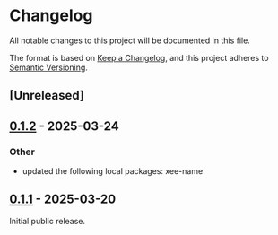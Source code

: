 # Changelog

All notable changes to this project will be documented in this file.

The format is based on [Keep a Changelog](https://keepachangelog.com/en/1.0.0/),
and this project adheres to [Semantic Versioning](https://semver.org/spec/v2.0.0.html).

## [Unreleased]

## [0.1.2](https://github.com/Paligo/xee/compare/xee-xpath-ast-v0.1.1...xee-xpath-ast-v0.1.2) - 2025-03-24

### Other

- updated the following local packages: xee-name

## [0.1.1](https://github.com/Paligo/xee/releases/tag/xee-xpath-ast-v0.1.1) - 2025-03-20

Initial public release.